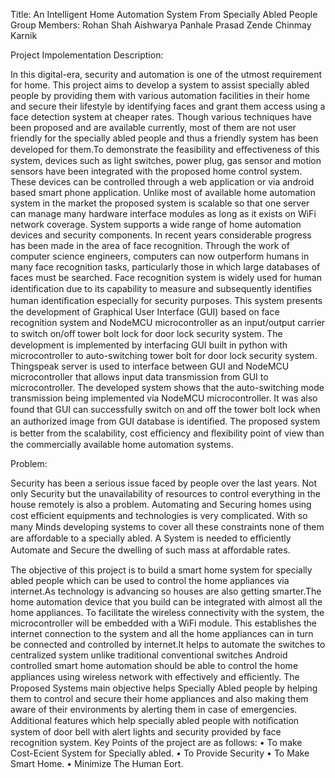 Title: An Intelligent Home Automation System From Specially Abled People
Group Members: Rohan Shah
               Aishwarya Panhale
               Prasad Zende
               Chinmay Karnik
               
Project Impolementation Description:

In this digital-era, security and automation is one of the utmost requirement for home. This project aims to develop a system to assist specially abled people by providing them with various automation facilities in their home and secure their lifestyle by identifying faces and grant them access using a face detection system at cheaper rates.
Though various techniques have been proposed and are available currently, most of them are not user friendly for the specially abled people and thus a friendly system has been developed for them.To demonstrate the feasibility and eﬀectiveness of this system, devices such as light switches, power plug, gas sensor and motion sensors have been integrated with the proposed home control system. These devices can be controlled through a web application or via android based smart phone application.
Unlike most of available home automation system in the market the proposed system is scalable so that one server can manage many hardware interface modules as long as it exists on WiFi network coverage. System supports a wide range of home automation devices and security components.
In recent years considerable progress has been made in the area of face recognition. Through the work of computer science engineers, computers can now outperform humans in many face recognition tasks, particularly those in which large databases of faces must be searched. Face recognition system is widely used for human identiﬁcation due to its capability to measure and subsequently identiﬁes human identiﬁcation especially for security purposes. This system presents the development of Graphical User Interface (GUI) based on face recognition system and NodeMCU microcontroller as an input/output carrier to switch on/oﬀ tower bolt lock for door lock security system. The development is implemented by interfacing GUI built in python with microcontroller to auto-switching tower bolt for door lock security system. Thingspeak server is used to interface between GUI and NodeMCU microcontroller that allows input data transmission from GUI to microcontroller. The developed system shows that the auto-switching mode transmission being implemented via NodeMCU microcontroller. It was also found that GUI can successfully switch on and oﬀ the tower bolt lock when an authorized image from GUI database is identiﬁed. The proposed system is better from the scalability, cost eﬃciency and ﬂexibility point of view than the commercially available home automation systems.

Problem:

Security has been a serious issue faced by people over the last years. Not only Security but the unavailability of resources to control everything in the house remotely is also a problem. Automating and Securing homes using cost eﬃcient equipments and technologies is very complicated. With so many Minds developing systems to cover all these constraints none of them are aﬀordable to a specially abled. A System is needed to eﬃciently Automate and Secure the dwelling of such mass at aﬀordable rates.

The objective of this project is to build a smart home system for specially abled people which can be used to control the home appliances via internet.As technology is advancing so houses are also getting smarter.The home automation device that you build can be integrated with almost all the home appliances.
To facilitate the wireless connectivity with the system, the microcontroller will be embedded with a WiFi module. This establishes the internet connection to the system and all the home appliances can in turn be connected and controlled by internet.It helps to automate the switches to centralized system unlike traditional conventional switches
Android controlled smart home automation should be able to control the home appliances using wireless network with eﬀectively and eﬃciently. The Proposed Systems main objective helps Specially Abled people by helping them to control and secure their home appliances and also making them aware of their environments by alerting them in case of emergencies. Additional features which help specially abled people with notiﬁcation system of door bell with alert lights and security provided by face recognition system. Key Points of the project are as follows: 
• To make Cost-Ecient System for Specially abled. 
• To Provide Security
• To Make Smart Home.
• Minimize The Human Eort.

